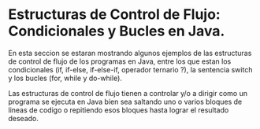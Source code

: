 # Estructuras de Control de Flujo: Condicionales y Bucles en Java.

En esta seccion se estaran mostrando algunos ejemplos de las estructuras de 
control de flujo de los programas en Java, entre los que estan los condicionales 
(if, if-else, if-else-if, operador ternario ?), la sentencia switch y los bucles (for, while y do-while).

Las estructuras de control de flujo tienen a controlar y/o a dirigir como un programa
se ejecuta en Java bien sea saltando uno o varios bloques de lineas de codigo o repitiendo 
esos bloques hasta lograr el resultado deseado.